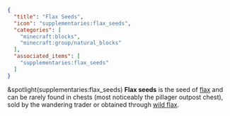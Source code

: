 ```json
{
  "title": "Flax Seeds",
  "icon": "supplementaries:flax_seeds",
  "categories": [
    "minecraft:blocks",
    "minecraft:group/natural_blocks"
  ],
  "associated_items": [
    "supplementaries:flax_seeds"
  ]
}
```

&spotlight(supplementaries:flax_seeds)
**Flax seeds** is the seed of [flax](^supplementaries:flax) and can be rarely found in chests (most noticeably the pillager outpost chest), sold by the wandering trader or obtained through [wild flax](^supplementaries:wild_flax).
